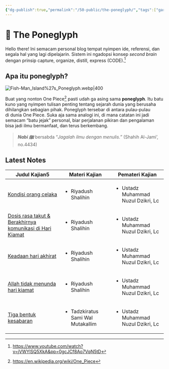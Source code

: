 ```yaml
---
{"dg-publish":true,"permalink":"/50-public/the-poneglyph/","tags":["gardenEntry"]}
---
```



# 🌱 The Poneglyph 
Hello there! Ini semacam personal blog tempat nyimpen ide, referensi, dan segala hal yang lagi dipelajarin. 
Sistem ini ngadopsi konsep _second brain_ dengan prinsip capture, organize, distill, express (CODE).[^1] 


## Apa itu poneglyph?

![Fish-Man_Island%27s_Poneglyph.webp|400](/img/user/40%20-%20Obsidian/Assets/Fish-Man_Island%2527s_Poneglyph.webp)

Buat yang nonton One Piece[^2] pasti udah ga asing sama **poneglyph**. Itu batu kuno yang nyimpen tulisan penting tentang sejarah dunia yang berusaha dihilangkan sebagian pihak. Poneglyph tersebar di antara pulau-pulau di dunia One Piece. Suka aja sama analogi ini, di mana catatan ini jadi semacam “batu jejak” personal, biar perjalanan pikiran dan pengalaman bisa jadi ilmu bermanfaat, dan terus berkembang. 


>  ***Nabi ﷺ***  bersabda “_Jagalah ilmu dengan menulis._” (Shahih Al-Jami’, no.4434)
 

## Latest Notes
<div><table class="dataview table-view-table"><thead class="table-view-thead"><tr class="table-view-tr-header"><th class="table-view-th"><span>Judul Kajian</span><span class="dataview small-text">5</span></th><th class="table-view-th"><span>Materi Kajian</span></th><th class="table-view-th"><span>Pemateri Kajian</span></th></tr></thead><tbody class="table-view-tbody"><tr><td><span><a data-tooltip-position="top" aria-label="30 - Database/Kajian/Kondisi orang celaka.md" data-href="30 - Database/Kajian/Kondisi orang celaka.md" href="30 - Database/Kajian/Kondisi orang celaka.md" class="internal-link" target="_blank" rel="noopener nofollow">Kondisi orang celaka</a></span></td><td><ul class="dataview dataview-ul dataview-result-list-ul"><li class="dataview-result-list-li"><span>Riyadush Shalihin</span></li></ul></td><td><ul class="dataview dataview-ul dataview-result-list-ul"><li class="dataview-result-list-li"><span>Ustadz Muhammad Nuzul Dzikri, Lc</span></li></ul></td></tr><tr><td><span><a data-tooltip-position="top" aria-label="30 - Database/Kajian/Dosis rasa takut &amp; Berakhirnya komunikasi di Hari Kiamat.md" data-href="30 - Database/Kajian/Dosis rasa takut &amp; Berakhirnya komunikasi di Hari Kiamat.md" href="30 - Database/Kajian/Dosis rasa takut &amp; Berakhirnya komunikasi di Hari Kiamat.md" class="internal-link" target="_blank" rel="noopener nofollow">Dosis rasa takut &amp; Berakhirnya komunikasi di Hari Kiamat</a></span></td><td><ul class="dataview dataview-ul dataview-result-list-ul"><li class="dataview-result-list-li"><span>Riyadush Shalihin</span></li></ul></td><td><ul class="dataview dataview-ul dataview-result-list-ul"><li class="dataview-result-list-li"><span>Ustadz Muhammad Nuzul Dzikri, Lc</span></li></ul></td></tr><tr><td><span><a data-tooltip-position="top" aria-label="30 - Database/Kajian/Keadaan hari akhirat.md" data-href="30 - Database/Kajian/Keadaan hari akhirat.md" href="30 - Database/Kajian/Keadaan hari akhirat.md" class="internal-link" target="_blank" rel="noopener nofollow">Keadaan hari akhirat</a></span></td><td><ul class="dataview dataview-ul dataview-result-list-ul"><li class="dataview-result-list-li"><span>Riyadush Shalihin</span></li></ul></td><td><ul class="dataview dataview-ul dataview-result-list-ul"><li class="dataview-result-list-li"><span>Ustadz Muhammad Nuzul Dzikri, Lc</span></li></ul></td></tr><tr><td><span><a data-tooltip-position="top" aria-label="30 - Database/Kajian/Allah tidak menunda hari kiamat.md" data-href="30 - Database/Kajian/Allah tidak menunda hari kiamat.md" href="30 - Database/Kajian/Allah tidak menunda hari kiamat.md" class="internal-link" target="_blank" rel="noopener nofollow">Allah tidak menunda hari kiamat</a></span></td><td><ul class="dataview dataview-ul dataview-result-list-ul"><li class="dataview-result-list-li"><span>Riyadush Shalihin</span></li></ul></td><td><ul class="dataview dataview-ul dataview-result-list-ul"><li class="dataview-result-list-li"><span>Ustadz Muhammad Nuzul Dzikri, Lc</span></li></ul></td></tr><tr><td><span><a data-tooltip-position="top" aria-label="30 - Database/Kajian/Tiga bentuk kesabaran.md" data-href="30 - Database/Kajian/Tiga bentuk kesabaran.md" href="30 - Database/Kajian/Tiga bentuk kesabaran.md" class="internal-link" target="_blank" rel="noopener nofollow">Tiga bentuk kesabaran</a></span></td><td><ul class="dataview dataview-ul dataview-result-list-ul"><li class="dataview-result-list-li"><span>Tadzkiratus Sami Wal Mutakallim</span></li></ul></td><td><ul class="dataview dataview-ul dataview-result-list-ul"><li class="dataview-result-list-li"><span>Ustadz Muhammad Nuzul Dzikri, Lc</span></li></ul></td></tr></tbody></table></div>





[^1]: https://www.youtube.com/watch?v=jVWYlSQ5XkA&pp=0gcJCf8Ao7VqN5tD

[^2]: https://en.wikipedia.org/wiki/One_Piece
